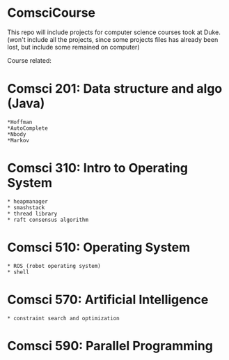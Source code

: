 # ComsciCourse

This repo will include projects for computer science courses took at Duke. 
(won't include all the projects, since some projects files has already been lost, but include some remained on computer)

Course related: 

# Comsci 201: Data structure and algo (Java)
	*Hoffman
	*AutoComplete
	*Nbody
	*Markov

# Comsci 310: Intro to Operating System
	* heapmanager
	* smashstack
	* thread library
	* raft consensus algorithm
 
# Comsci 510: Operating System
	* ROS (robot operating system)
	* shell

# Comsci 570: Artificial Intelligence
	* constraint search and optimization

# Comsci 590: Parallel Programming
	
